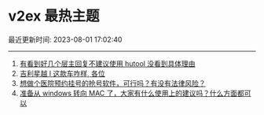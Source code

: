 # v2ex 最热主题

最近更新时间: 2023-08-01 17:02:40

--- 
1. [有看到好几个层主回复不建议使用 hutool 没看到具体理由](https://www.v2ex.com/t/961357) 
2. [吉利星越 l 这款车咋样, 各位](https://www.v2ex.com/t/961403) 
3. [想做个医院预约挂号的抢号软件，可行吗？有没有法律风险？](https://www.v2ex.com/t/961396) 
4. [准备从 windows 转向 MAC 了，大家有什么使用上的建议吗？什么方面都可以](https://www.v2ex.com/t/961440) 
